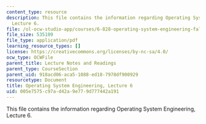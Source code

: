 ```yaml
---
content_type: resource
description: This file contains the information regarding Operating System Engineering,
  Lecture 6.
file: /ol-ocw-studio-app/courses/6-828-operating-system-engineering-fall-2012/005e7575c97ad42a9e779d777442a191_MIT6_828F12_lec6_notes.pdf
file_size: 535109
file_type: application/pdf
learning_resource_types: []
license: https://creativecommons.org/licenses/by-nc-sa/4.0/
ocw_type: OCWFile
parent_title: Lecture Notes and Readings
parent_type: CourseSection
parent_uid: 918acd06-aca5-1088-ed18-7978df900929
resourcetype: Document
title: Operating System Engineering, Lecture 6
uid: 005e7575-c97a-d42a-9e77-9d777442a191
---
```

This file contains the information regarding Operating System Engineering, Lecture 6.